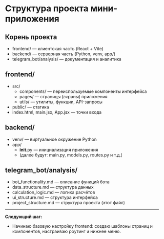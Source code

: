 # Структура проекта мини-приложения

## Корень проекта
- frontend/ — клиентская часть (React + Vite)
- backend/ — серверная часть (Python, venv, app/)
- telegram_bot/analysis/ — документация и аналитика

## frontend/
- src/
  - components/ — переиспользуемые компоненты интерфейса
  - pages/ — страницы (экраны) приложения
  - utils/ — утилиты, функции, API-запросы
- public/ — статика
- index.html, main.jsx, App.jsx — точки входа

## backend/
- venv/ — виртуальное окружение Python
- app/
  - __init__.py — инициализация приложения
  - (далее будут: main.py, models.py, routes.py и т.д.)

## telegram_bot/analysis/
- bot_functionality.md — описание функций бота
- data_structure.md — структура данных
- calculation_logic.md — логика расчётов
- ui_structure.md — структура интерфейса
- project_structure.md — структура проекта (этот файл)

---

**Следующий шаг:**
- Начинаю базовую настройку frontend: создаю шаблоны страниц и компонентов, настраиваю роутинг и нижнее меню. 
